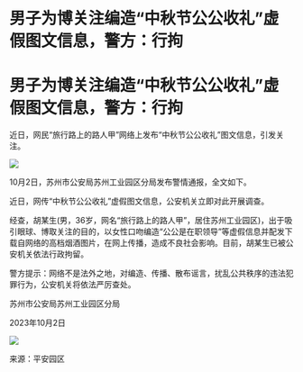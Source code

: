 # 男子为博关注编造“中秋节公公收礼”虚假图文信息，警方：行拘

# 男子为博关注编造“中秋节公公收礼”虚假图文信息，警方：行拘

近日，网民“旅行路上的路人甲”网络上发布“中秋节公公收礼”图文信息，引发关注。

![](https://inews.gtimg.com/om_bt/OU3M88wHxA9hpL7i8xp3c547SXe_GzJjNTk51y9tu8nf4AA/1000)

10月2日，苏州市公安局苏州工业园区分局发布警情通报，全文如下。

近日，网传“中秋节公公收礼”虚假图文信息，公安机关立即对此开展调查。

经查，胡某生(男，36岁，网名“旅行路上的路人甲”，居住苏州工业园区)，出于吸引眼球、博取关注的目的，以女性口吻编造“公公是在职领导”等虚假信息并配发下载自网络的高档烟酒图片，在网上传播，造成不良社会影响。目前，胡某生已被公安机关依法行政拘留。

警方提示：网络不是法外之地，对编造、传播、散布谣言，扰乱公共秩序的违法犯罪行为，公安机关将依法严厉查处。

苏州市公安局苏州工业园区分局

2023年10月2日

![](https://inews.gtimg.com/om_bt/O0pWqNQpQUKPVYeWfBMzCYuehWJ3K6vZotptjBLZLKRHsAA/1000)

来源：平安园区

